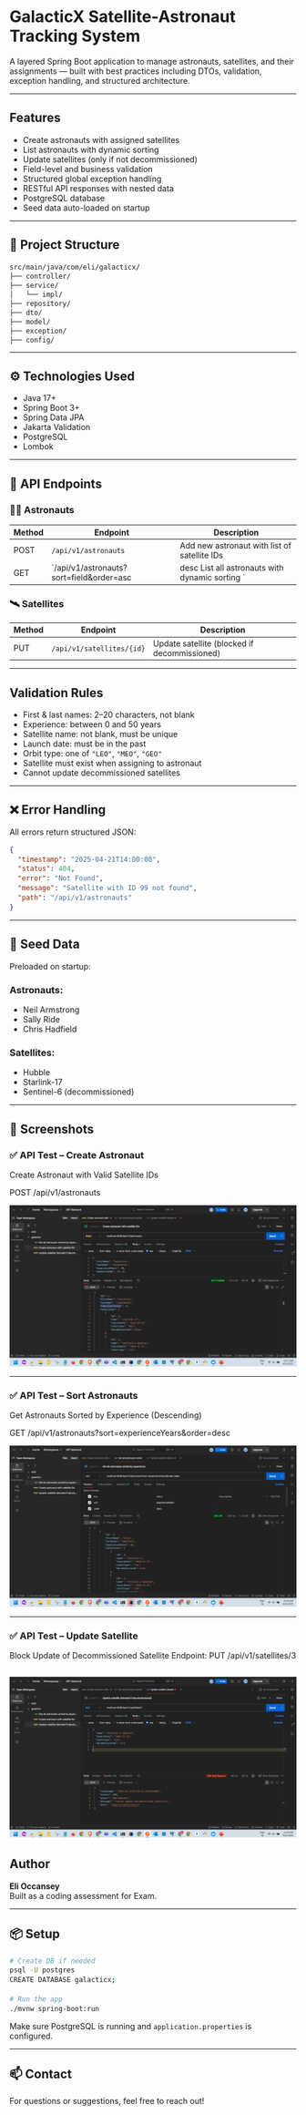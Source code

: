 #  GalacticX Satellite-Astronaut Tracking System

A layered Spring Boot application to manage astronauts, satellites, and their assignments — built with best practices including DTOs, validation, exception handling, and structured architecture.

---

## Features

- Create astronauts with assigned satellites
- List astronauts with dynamic sorting
- Update satellites (only if not decommissioned)
- Field-level and business validation
- Structured global exception handling
- RESTful API responses with nested data
- PostgreSQL database
- Seed data auto-loaded on startup

---

## 📂 Project Structure

```
src/main/java/com/eli/galacticx/
├── controller/
├── service/
│   └── impl/
├── repository/
├── dto/
├── model/
├── exception/
├── config/
```

---

## ⚙️ Technologies Used

- Java 17+
- Spring Boot 3+
- Spring Data JPA
- Jakarta Validation
- PostgreSQL
- Lombok

---

## 📄 API Endpoints

### 🧑‍🚀 Astronauts

| Method | Endpoint                          | Description                                  |
|--------|-----------------------------------|----------------------------------------------|
| POST   | `/api/v1/astronauts`              | Add new astronaut with list of satellite IDs |
| GET    | `/api/v1/astronauts?sort=field&order=asc| desc  List all astronauts with dynamic sorting `                                      | |

### 🛰️ Satellites

| Method | Endpoint                | Description                                   |
|--------|-------------------------|-----------------------------------------------|
| PUT    | `/api/v1/satellites/{id}` | Update satellite (blocked if decommissioned) |

---

##  Validation Rules

- First & last names: 2–20 characters, not blank
- Experience: between 0 and 50 years
- Satellite name: not blank, must be unique
- Launch date: must be in the past
- Orbit type: one of `"LEO"`, `"MEO"`, `"GEO"`
- Satellite must exist when assigning to astronaut
- Cannot update decommissioned satellites

---

## ❌ Error Handling

All errors return structured JSON:

```json
{
  "timestamp": "2025-04-21T14:00:00",
  "status": 404,
  "error": "Not Found",
  "message": "Satellite with ID 99 not found",
  "path": "/api/v1/astronauts"
}
```

---

## 🧪 Seed Data

Preloaded on startup:

### Astronauts:
- Neil Armstrong
- Sally Ride
- Chris Hadfield

### Satellites:
- Hubble
- Starlink-17
- Sentinel-6 (decommissioned)

---

## 📸 Screenshots

### ✅ API Test – Create Astronaut
Create Astronaut with Valid Satellite IDs

POST /api/v1/astronauts

![img_1.png](img_1.png)

---

### ✅ API Test – Sort Astronauts
Get Astronauts Sorted by Experience (Descending)

GET /api/v1/astronauts?sort=experienceYears&order=desc

![img.png](img.png)

---

### ✅ API Test – Update Satellite
Block Update of Decommissioned Satellite
Endpoint:
PUT /api/v1/satellites/3

![img_2.png](img_2.png)
---

## Author

**Eli Occansey**  
Built as a coding assessment for Exam.

---

## 📦 Setup

```bash
# Create DB if needed
psql -U postgres
CREATE DATABASE galacticx;

# Run the app
./mvnw spring-boot:run
```

Make sure PostgreSQL is running and `application.properties` is configured.

---

## 📫 Contact

For questions or suggestions, feel free to reach out!